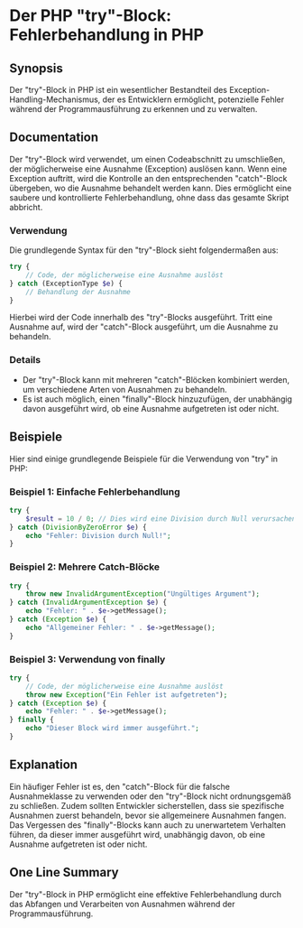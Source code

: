 <!--
Meta Description: # Der PHP "try"-Block: Fehlerbehandlung in PHP ## Synopsis Der "try"-Block in PHP ist ein wesentlicher Bestandteil des Exception-Handling-Mechanismus,...
Meta Keywords: der, try, block, eine, catch
-->

# Der PHP "try"-Block: Fehlerbehandlung in PHP

## Synopsis
Der "try"-Block in PHP ist ein wesentlicher Bestandteil des Exception-Handling-Mechanismus, der es Entwicklern ermöglicht, potenzielle Fehler während der Programmausführung zu erkennen und zu verwalten.

## Documentation
Der "try"-Block wird verwendet, um einen Codeabschnitt zu umschließen, der möglicherweise eine Ausnahme (Exception) auslösen kann. Wenn eine Exception auftritt, wird die Kontrolle an den entsprechenden "catch"-Block übergeben, wo die Ausnahme behandelt werden kann. Dies ermöglicht eine saubere und kontrollierte Fehlerbehandlung, ohne dass das gesamte Skript abbricht.

### Verwendung
Die grundlegende Syntax für den "try"-Block sieht folgendermaßen aus:

```php
try {
    // Code, der möglicherweise eine Ausnahme auslöst
} catch (ExceptionType $e) {
    // Behandlung der Ausnahme
}
```

Hierbei wird der Code innerhalb des "try"-Blocks ausgeführt. Tritt eine Ausnahme auf, wird der "catch"-Block ausgeführt, um die Ausnahme zu behandeln.

### Details
- Der "try"-Block kann mit mehreren "catch"-Blöcken kombiniert werden, um verschiedene Arten von Ausnahmen zu behandeln.
- Es ist auch möglich, einen "finally"-Block hinzuzufügen, der unabhängig davon ausgeführt wird, ob eine Ausnahme aufgetreten ist oder nicht.

## Beispiele
Hier sind einige grundlegende Beispiele für die Verwendung von "try" in PHP:

### Beispiel 1: Einfache Fehlerbehandlung

```php
try {
    $result = 10 / 0; // Dies wird eine Division durch Null verursachen
} catch (DivisionByZeroError $e) {
    echo "Fehler: Division durch Null!";
}
```

### Beispiel 2: Mehrere Catch-Blöcke

```php
try {
    throw new InvalidArgumentException("Ungültiges Argument");
} catch (InvalidArgumentException $e) {
    echo "Fehler: " . $e->getMessage();
} catch (Exception $e) {
    echo "Allgemeiner Fehler: " . $e->getMessage();
}
```

### Beispiel 3: Verwendung von finally

```php
try {
    // Code, der möglicherweise eine Ausnahme auslöst
    throw new Exception("Ein Fehler ist aufgetreten");
} catch (Exception $e) {
    echo "Fehler: " . $e->getMessage();
} finally {
    echo "Dieser Block wird immer ausgeführt.";
}
```

## Explanation
Ein häufiger Fehler ist es, den "catch"-Block für die falsche Ausnahmeklasse zu verwenden oder den "try"-Block nicht ordnungsgemäß zu schließen. Zudem sollten Entwickler sicherstellen, dass sie spezifische Ausnahmen zuerst behandeln, bevor sie allgemeinere Ausnahmen fangen. Das Vergessen des "finally"-Blocks kann auch zu unerwartetem Verhalten führen, da dieser immer ausgeführt wird, unabhängig davon, ob eine Ausnahme aufgetreten ist oder nicht.

## One Line Summary
Der "try"-Block in PHP ermöglicht eine effektive Fehlerbehandlung durch das Abfangen und Verarbeiten von Ausnahmen während der Programmausführung.